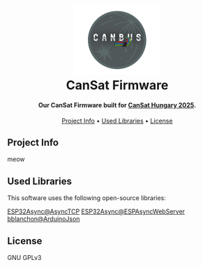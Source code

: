 <h1 align="center">
  <br>
  <a href="https://github.com/davidfegyver/CanSat-firmware"><img src="./team.png" alt="CanBus team logo" width="200"></a>
  <br>
  CanSat Firmware
  <br>
</h1>

<h4 align="center">Our CanSat Firmware built for <a href="https://www.cansatverseny.hu/" target="_blank">CanSat Hungary 2025</a>.</h4>

<p align="center">
  <a href="#project-info">Project Info</a> •
  <a href="#used-libraries">Used Libraries</a> •
  <a href="#license">License</a>
</p>

## Project Info

meow

## Used Libraries
This software uses the following open-source libraries:

[ESP32Async@AsyncTCP](https://github.com/ESP32Async/AsyncTCP) 
[ESP32Async@ESPAsyncWebServer](https://github.com/ESP32Async/ESPAsyncWebServer)
[bblanchon@ArduinoJson](https://github.com/bblanchon/ArduinoJson)

## License

GNU GPLv3